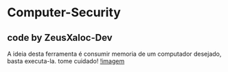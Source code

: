 # Computer-Security
## code by ZeusXaloc-Dev
A ideia desta ferramenta é consumir memoria de um computador desejado, basta executa-la. tome cuidado!
[!imagem](https://github.com/ZeusXaloc-Dev/Computer-Security/blob/main/virus-pc_dev.jpg)

